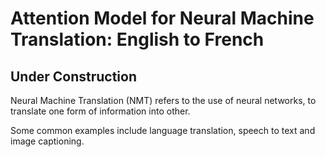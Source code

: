 # Attention Model for Neural Machine Translation: English to French

## Under Construction

Neural Machine Translation (NMT) refers to the use of neural networks, to translate one form of information into other.

Some common examples include language translation, speech to text and image captioning.

<common architectures: encoder-decoder>

<B-RNN working>

<problem with common architectures>


<attention modelling working>


<demonstration>


<attention matrix>
